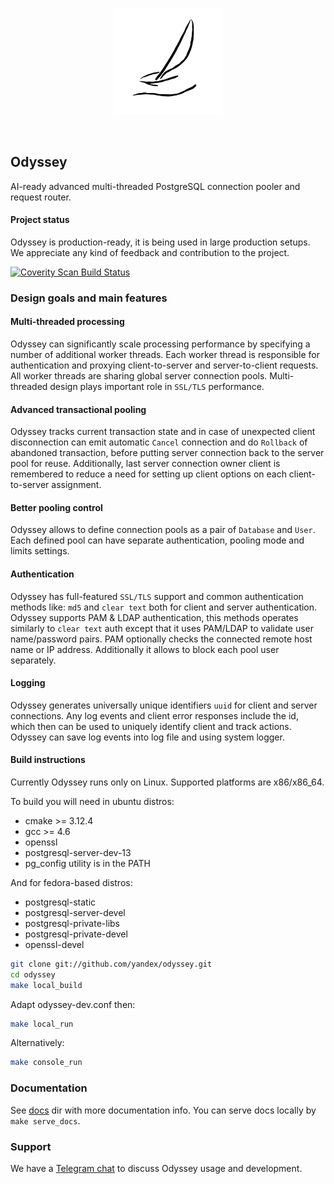 <p align="center">
	<img src="docs/img/odyssey.png" width="35%" height="35%" /><br>
</p>
<br>

## Odyssey

AI-ready advanced multi-threaded PostgreSQL connection pooler and request router.

#### Project status

Odyssey is production-ready, it is being used in large production setups. We appreciate any kind of feedback and contribution to the project.

<a href="https://scan.coverity.com/projects/yandex-odyssey">
  <img alt="Coverity Scan Build Status"
       src="https://scan.coverity.com/projects/20374/badge.svg"/>
</a>

### Design goals and main features

#### Multi-threaded processing

Odyssey can significantly scale processing performance by
specifying a number of additional worker threads. Each worker thread is
responsible for authentication and proxying client-to-server and server-to-client
requests. All worker threads are sharing global server connection pools.
Multi-threaded design plays important role in `SSL/TLS` performance.

#### Advanced transactional pooling

Odyssey tracks current transaction state and in case of unexpected client
disconnection can emit automatic `Cancel` connection and do `Rollback` of
abandoned transaction, before putting server connection back to
the server pool for reuse. Additionally, last server connection owner client
is remembered to reduce a need for setting up client options on each
client-to-server assignment.

#### Better pooling control

Odyssey allows to define connection pools as a pair of `Database` and `User`.
Each defined pool can have separate authentication, pooling mode and limits settings.

#### Authentication

Odyssey has full-featured `SSL/TLS` support and common authentication methods
like: `md5` and `clear text` both for client and server authentication. 
Odyssey supports PAM & LDAP authentication, this methods operates similarly to `clear text` auth except that it uses 
PAM/LDAP to validate user name/password pairs. PAM optionally checks the connected remote host name or IP address.
Additionally it allows to block each pool user separately.

#### Logging

Odyssey generates universally unique identifiers `uuid` for client and server connections.
Any log events and client error responses include the id, which then can be used to
uniquely identify client and track actions. Odyssey can save log events into log file and
using system logger.


#### Build instructions

Currently Odyssey runs only on Linux. Supported platforms are x86/x86_64.

To build you will need in ubuntu distros:

* cmake >= 3.12.4
* gcc >= 4.6
* openssl
* postgresql-server-dev-13
* pg_config utility is in the PATH

And for fedora-based distros:

* postgresql-static
* postgresql-server-devel
* postgresql-private-libs
* postgresql-private-devel
* openssl-devel

```sh
git clone git://github.com/yandex/odyssey.git
cd odyssey
make local_build
```
Adapt odyssey-dev.conf then:
```sh
make local_run
```

Alternatively:
```sh
make console_run
```

### Documentation

See [docs](docs/) dir with more documentation info. You can serve docs locally by `make serve_docs`.

### Support

We have a [Telegram chat](https://t.me/+ecwqGEkVgXg2OTQy) to discuss Odyssey usage and development.
